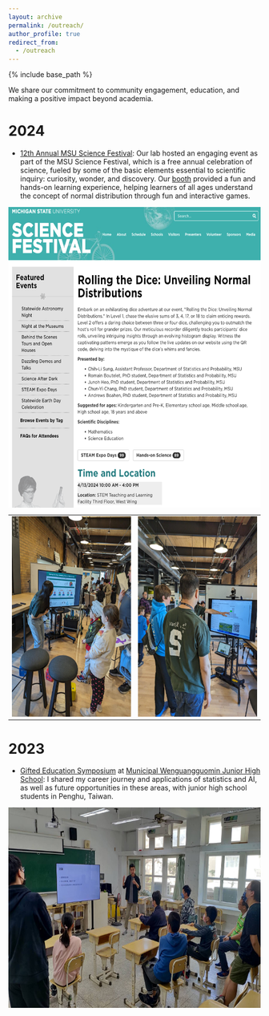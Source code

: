 ```yaml
---
layout: archive
permalink: /outreach/
author_profile: true
redirect_from:
  - /outreach
---
```


{% include base_path %}

We share our commitment to community engagement, education, and making a positive impact beyond academia.

2024
======
* [12th Annual MSU Science Festival](https://sciencefestival.msu.edu/): Our lab hosted an engaging event as part of the MSU Science Festival, which is a free annual celebration of science, fueled by some of the basic elements essential to scientific inquiry: curiosity, wonder, and discovery. Our [booth](https://sciencefestival.msu.edu/Event/View/129) provided a fun and hands-on learning experience, helping learners of all ages understand the concept of normal distribution through fun and interactive games. 

<img src='/images/2024 MSU Science Festival.png' width="600" height="600" style="margin: 0 auto; display: block;">

<table>
  <tr>
    <td>
      <img src='/images/MSU sciecne 2.jpeg' width="300" height="400">
    </td>
    <td>
      <img src='/images/MSU sciecne 1.jpeg' width="300" height="400">
    </td>
  </tr>
</table>

2023
======

* [Gifted Education Symposium](https://www.facebook.com/plugins/post.php?href=https%3A%2F%2Fwww.facebook.com%2FWGJHgifted%2Fposts%2Fpfbid02vVLoK1SDNGH6TLW1yqVofWi2M5pM8h7tUhNMXai8rMXwnxdTp3ZmeHayGRBycKMJl&show_text=true&width=500) at [Municipal Wenguangguomin Junior High School](http://www.wgjh.phc.edu.tw/): I shared my career journey and applications of statistics and AI, as well as future opportunities in these areas, with junior high school students in Penghu, Taiwan.

<img src='/images/Penghu Outreach 2.jpeg' width="600" height="400" style="margin: 0 auto; display: block;">